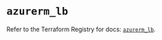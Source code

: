 # `azurerm_lb`

Refer to the Terraform Registry for docs: [`azurerm_lb`](https://registry.terraform.io/providers/hashicorp/azurerm/4.14.0/docs/resources/lb).

